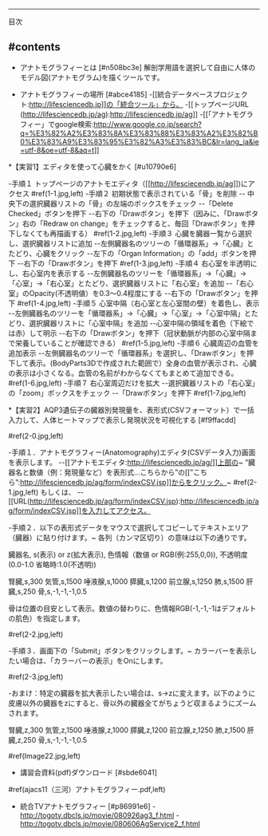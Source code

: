----
目次

#contents
----
* アナトモグラフィーとは [#n508bc3e]
解剖学用語を選択して自由に人体のモデル図(アナトモグラム)を描くツールです。

* アナトモグラフィーの場所 [#abce4185]
-[[統合データベースプロジェクト:http://lifesciencedb.jp]]の「統合ツール」から。
-[[トップページURL (http://lifesciencedb.jp/ag):http://lifesciencedb.jp/ag]]
-[[「アナトモグラフィー」でgoogle検索:http://www.google.co.jp/search?q=%E3%82%A2%E3%83%8A%E3%83%88%E3%83%A2%E3%82%B0%E3%83%A9%E3%83%95%E3%82%A3%E3%83%BC&lr=lang_ja&ie=utf-8&oe=utf-8&aq=t]]

*【実習1】エディタを使って心臓をかく [#u10790e6]

-手順１ トップページのアナトモエディタ（[[http://lifesciecendb.jp/ag]])にアクセス
#ref(1-1.jpg,left)
-手順２ 初期状態で表示されている「骨」を削除
-- 中央下の選択臓器リストの「骨」の左端のボックスをチェック
--「Delete Checked」ボタンを押下
--右下の「Drawボタン」を押下（因みに、「Drawボタン」右の「Redraw on change」をチェックすると、毎回「Drawボタン」を押下しなくても再描画する）
#ref(1-2.jpg,left)
-手順３ 心臓を臓器一覧から選択し、選択臓器リストに追加
--左側臓器名のツリーの「循環器系」→「心臓」とたどり、心臓をクリック
--左下の「Organ Information」の「add」ボタンを押下
--右下の「Drawボタン」を押下
#ref(1-3.jpg,left)
-手順４ 右心室を半透明にし、右心室内を表示する
--左側臓器名のツリーを「循環器系」→「心臓」→「心室」→「右心室」とたどり、選択臓器リストに「右心室」を追加
--「右心室」のOpacity(不透明値）を0.3～0.4程度にする
--右下の「Drawボタン」を押下
#ref(1-4.jpg,left)
-手順５ 心室中隔（右心室と左心室間の壁）を着色し、表示
--左側臓器名のツリーを「循環器系」→「心臓」→「心室」→「心室中隔」とたどり、選択臓器リストに「心室中隔」を追加
--心室中隔の領域を着色（下絵では赤）して明示
--右下の「Drawボタン」を押下（冠状動脈が内部の心室中隔まで栄養していることが確認できる）
#ref(1-5.jpg,left)
-手順６ 心臓周辺の血管を追加表示
--左側臓器名のツリーで「循環器系」を選択し、「Drawボタン」を押下して表示。(BodyParts3Dで作成された範囲で）全身の血管が表示され、心臓の表示は小さくなる。血管の名前がわからなくてもまとめて追加できる。
#ref(1-6.jpg,left)
-手順７ 右心室周辺だけを拡大
--選択臓器リストの「右心室」の「zoom」ボックスをチェック
--「Drawボタン」を押下
#ref(1-7.jpg,left)

*【実習2】AQP3遺伝子の臓器別発現量を、表形式(CSVフォーマット）で一括入力して、人体ヒートマップで表示し発現状況を可視化する [#f9ffacdd]

#ref(2-0.jpg,left)

-手順１．アナトモグラフィー(Anatomography)エディタ(CSVデータ入力)画面を表示します。
--[[アナトモエディタ:http://lifesciencedb.jp/ag/]]上部の~
”臓器名と数値（例：発現量など）を表形式...こちらから”の[[”こちら”:http://lifesciencedb.jp/ag/form/indexCSV.jsp]]からをクリック。~
#ref(2-1.jpg,left)
もしくは、
--[[URL(http://lifesciencedb.jp/ag/form/indexCSV.jsp):http://lifesciencedb.jp/ag/form/indexCSV.jsp]]を入力してアクセス。

-手順２．以下の表形式データをマウスで選択してコピーしてテキストエリア（臓器）に貼り付けます。~
各列（カンマ区切り）の意味は以下の通りです。

 臓器名, s(表示) or z(拡大表示), 色情報（数値 or RGB(例:255,0,0)), 不透明度(0.0-1.0 省略時:1.0(不透明))

 腎臓,s,300
 気管,s,1500
 唾液腺,s,1000
 膵臓,s,1200
 前立腺,s,1250
 肺,s,1500
 肝臓,s,250
 骨,s,-1,-1,-1,0.5

骨は位置の目安として表示。数値の替わりに、色情報RGB(-1,-1,-1はデフォルトの肌色）を指定します。

#ref(2-2.jpg,left)

-手順３．画面下の「Submit」ボタンをクリックします。~
カラーバーを表示したい場合は、「カラーバーの表示」をOnにします。

#ref(2-3.jpg,left)

-おまけ：特定の臓器を拡大表示したい場合は、s→zに変えます。以下のように皮膚以外の臓器をzにすると、骨以外の臓器全てがちょうど収まるようにズームされます。

 腎臓,z,300
 気管,z,1500
 唾液腺,z,1000
 膵臓,z,1200
 前立腺,z,1250
 肺,z,1500
 肝臓,z,250
 骨,s,-1,-1,-1,0.5

#ref(Image22.jpg,left)

* 講習会資料(pdf)ダウンロード [#sbde6041]

#ref(ajacs11（三河）アナトモグラフィー.pdf,left)

* 統合TVアナトモグラフィー [#p86991e6]
-http://togotv.dbcls.jp/movie/080926ag3_f.html
-http://togotv.dbcls.jp/movie/080606AgService2_f.html
